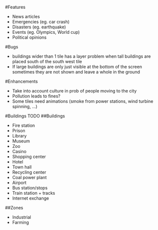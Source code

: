 
#Features
- News articles
- Emergencies (eg. car crash)
- Disasters (eg. earthquake)
- Events (eg. Olympics, World cup)
- Political opinions

#Bugs
- buildings wider than 1 tile has a layer problem when tall buildings are placed south of the south west tile
- If large buildings are only just visible at the bottom of the screen sometimes they are not shown and leave a whole in the ground

#Enhancements
- Take into account culture in prob of people moving to the city
- Pollution leads to fines?
- Some tiles need animations (smoke from power stations, wind turbine spinning, ...)


#Buildings TODO
##Buildings
- Fire station
- Prison
- Library
- Museum
- Zoo
- Casino
- Shopping center
- Hotel
- Town hall
- Recycling center
- Coal power plant
- Airport
- Bus station/stops
- Train station + tracks
- Internet exchange

##Zones
- Industrial
- Farming

